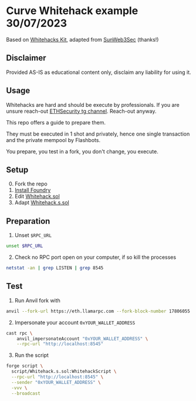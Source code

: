 # Curve Whitehack example 30/07/2023

Based on [Whitehacks Kit](https://github.com/emilianobonassi/whitehacks-kit), adapted from [SunWeb3Sec](https://github.com/SunWeb3Sec/DeFiHackLabs/blob/main/src/test/Curve_exp01.sol) (thanks!) 

## Disclaimer

Provided AS-IS as educational content only, disclaim any liability for using it.

## Usage

Whitehacks are hard and should be execute by professionals. If you are unsure reach-out [ETHSecurity tg channel](https://t.me/ETHSecurity). Reach-out anyway.

This repo offers a guide to prepare them.

They must be executed in 1 shot and privately, hence one single transaction and the private mempool by Flashbots.

You prepare, you test in a fork, you don't change, you execute.

## Setup

0. Fork the repo
1. [Install Foundry](https://book.getfoundry.sh/getting-started/installation)
2. Edit [Whitehack.sol](./src/Whitehack.sol)
3. Adapt [Whitehack.s.sol](./script/Whitehack.s.sol) 

## Preparation

1. Unset `$RPC_URL`

```zsh
unset $RPC_URL
```

2. Check no RPC port open on your computer, if so kill the processes

```zsh
netstat -an | grep LISTEN | grep 8545
```

## Test

1. Run Anvil fork with 

```zsh
anvil --fork-url https://eth.llamarpc.com --fork-block-number 17806055
```

2. Impersonate your account `0xYOUR_WALLET_ADDRESS` 

```zsh
cast rpc \
    anvil_impersonateAccount "0xYOUR_WALLET_ADDRESS" \
    --rpc-url "http://localhost:8545"
```

3. Run the script

```zsh
forge script \
  script/Whitehack.s.sol:WhitehackScript \
  --rpc-url "http://localhost:8545" \
  --sender "0xYOUR_WALLET_ADDRESS" \
  -vvv \
  --broadcast
```